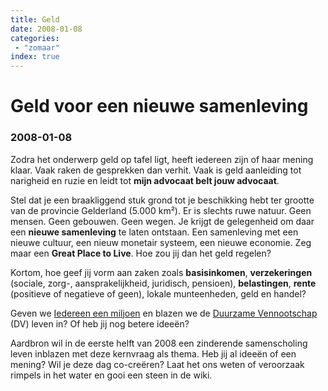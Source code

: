 ```yaml
---
title: Geld
date: 2008-01-08
categories:
 - "zomaar"
index: true
---
```


# Geld voor een nieuwe samenleving
### 2008-01-08

Zodra het onderwerp geld op tafel ligt, heeft iedereen zijn of haar mening klaar. Vaak raken de gesprekken dan verhit. Vaak is geld aanleiding tot narigheid en ruzie en leidt tot **mijn advocaat belt jouw advocaat**.

Stel dat je een braakliggend stuk grond tot je beschikking hebt ter grootte van de provincie Gelderland (5.000 km²). Er is slechts ruwe natuur. Geen mensen. Geen gebouwen. Geen wegen. Je krijgt de gelegenheid om daar een **nieuwe samenleving** te laten ontstaan. Een samenleving met een nieuwe cultuur, een nieuw monetair systeem, een nieuwe economie. Zeg maar een **Great Place to Live**. Hoe zou jij dan het geld regelen?

Kortom, hoe geef jij vorm aan zaken zoals **basisinkomen**, **verzekeringen** (sociale, zorg-, aansprakelijkheid, juridisch, pensioen), **belastingen**, **rente** (positieve of negatieve of geen), lokale munteenheden, geld en handel?

Geven we [Iedereen een miljoen](http://aardnoot.nl/Iedereen_een_miljoen) en blazen we de [Duurzame Vennootschap](http://aardnoot.nl/Duurzame_Vennootschap) (DV) leven in? Of heb jij nog betere ideeën?

Aardbron wil in de eerste helft van 2008 een zinderende samenscholing leven inblazen met deze kernvraag als thema. Heb jij al ideeën of een mening? Wil je deze dag co-creëren? Laat het ons weten of veroorzaak rimpels in het water en gooi een steen in de wiki.

